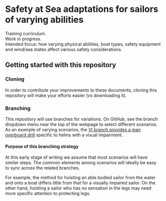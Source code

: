# Safety at Sea adaptations for sailors of varying abilities

Training curriculum.  
Work in progress.  
Intended focus: how varying physical abilities, boat types, safety equipment and wind/sea states affect various safety considerations.

## Getting started with this repository  

### Cloning

In order to contribute your improvements to these documents, cloning this repository will make your efforts easier (vs downloading it).

### Branching

This repository will use branches for variations. On GitHub, see the branch dropdown menu near the top of the webpage to select different scenarios. As an example of varying scenarios, the [VI branch provides a man overboard drill](https://github.com/opensource-sailtech/safety-at-sea-adaptations/blob/vi/man_overboard--mob.md) specific to helms with a visual impairment.

#### Purpose of this branching strategy

At this early stage of writing we assume that most scenarios will have similar steps. The common elements among scenarios will ideally be easy to sync across the related branches.

For example, the method for hoisting an able bodied sailor from the water and onto a boat differs little from that for a visually impaired sailor. On the other hand, hoisting a sailor who has no sensation in the legs may need more specific attention to protecting legs.
